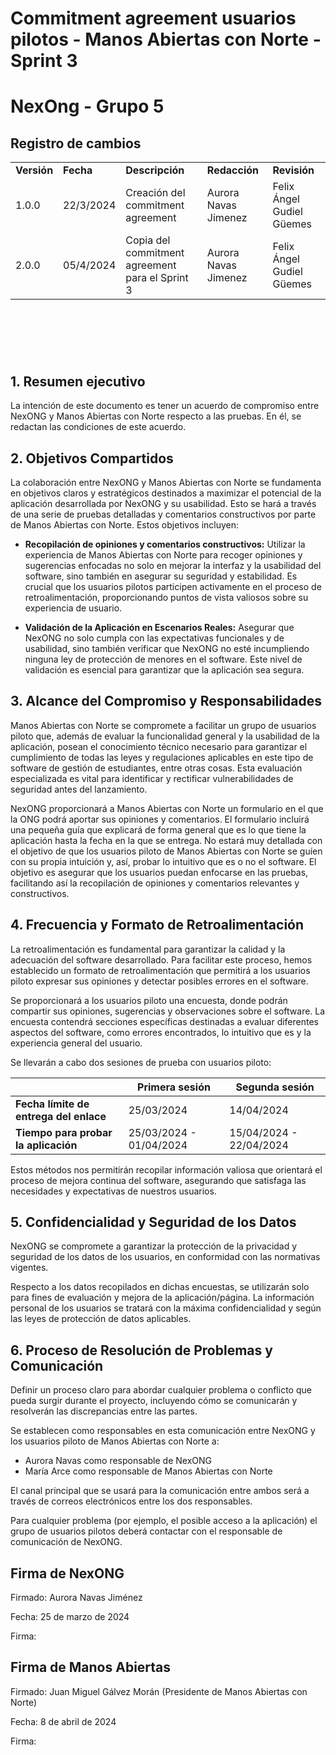 # Commitment agreement usuarios pilotos - Manos Abiertas con Norte - Sprint 3
# NexOng - Grupo 5

## Registro de cambios

<table>
  <tr>
   <td><strong>Versión</strong>
   </td>
   <td><strong>Fecha</strong>
   </td>
   <td><strong>Descripción</strong>
   </td>
    </td>
   <td><strong>Redacción</strong>
   </td>
    </td>
   <td><strong>Revisión</strong>
   </td>
  </tr>
  <tr>
   <td>1.0.0</td>
   <td>22/3/2024</td>
   <td>Creación del commitment agreement</td>
    <td>Aurora Navas Jimenez</td>
    <td>Felix Ángel Gudiel Güemes</td>
  </tr>
  <tr>
   <td>2.0.0</td>
   <td>05/4/2024</td>
   <td>Copia del commitment agreement para el Sprint 3</td>
    <td>Aurora Navas Jimenez</td>
    <td>Felix Ángel Gudiel Güemes</td>
  </tr>
</table>


<br/>

# 

<br/>

## 1. Resumen ejecutivo
La intención de este documento es tener un acuerdo de compromiso entre NexONG y Manos Abiertas con Norte respecto a las pruebas. En él, se redactan las condiciones de este acuerdo. 

## 2. Objetivos Compartidos

La colaboración entre NexONG y Manos Abiertas con Norte se fundamenta en objetivos claros y estratégicos destinados a maximizar el potencial de la aplicación desarrollada por NexONG y su usabilidad. Esto se hará a través de una serie de pruebas detalladas y comentarios constructivos por parte de Manos Abiertas con Norte. 
Estos objetivos incluyen:

- **Recopilación de opiniones y comentarios constructivos:** Utilizar la experiencia de Manos Abiertas con Norte para recoger opiniones y sugerencias enfocadas no solo en mejorar la interfaz y la usabilidad del software, sino también en asegurar su seguridad y estabilidad. Es crucial que los usuarios pilotos participen activamente en el proceso de retroalimentación, proporcionando puntos de vista valiosos sobre su experiencia de usuario.

- **Validación de la Aplicación en Escenarios Reales:** Asegurar que NexONG no solo cumpla con las expectativas funcionales y de usabilidad, sino también verificar que NexONG no esté incumpliendo ninguna ley de protección de menores en el software. Este nivel de validación es esencial para garantizar que la aplicación sea segura.


## 3. Alcance del Compromiso y Responsabilidades

Manos Abiertas con Norte se compromete a facilitar un grupo de usuarios piloto que, además de evaluar la funcionalidad general y la usabilidad de la aplicación, posean el conocimiento técnico necesario para garantizar el cumplimiento de todas las leyes y regulaciones aplicables en este tipo de software de gestión de estudiantes, entre otras cosas. Esta evaluación especializada es vital para identificar y rectificar vulnerabilidades de seguridad antes del lanzamiento.

NexONG proporcionará a Manos Abiertas con Norte un formulario en el que la ONG podrá aportar sus opiniones y comentarios. El formulario incluirá una pequeña guía que explicará de forma general que es lo que tiene la aplicación hasta la fecha en la que se entrega. No estará muy detallada con el objetivo de que los usuarios piloto de Manos Abiertas con Norte se guíen con su propia intuición y, así, probar lo intuitivo que es o no el software. El objetivo es asegurar que los usuarios puedan enfocarse en las pruebas, facilitando así la recopilación de opiniones y comentarios relevantes y constructivos.

## 4. Frecuencia y Formato de Retroalimentación
La retroalimentación es fundamental para garantizar la calidad y la adecuación del software desarrollado. Para facilitar este proceso, hemos establecido un formato de retroalimentación que permitirá a los usuarios piloto expresar sus opiniones y detectar posibles errores en el software.

Se proporcionará a los usuarios piloto una encuesta, donde podrán compartir sus opiniones, sugerencias y observaciones sobre el software.
La encuesta contendrá secciones específicas destinadas a evaluar diferentes aspectos del software, como errores encontrados, lo intuitivo que es y la experiencia general del usuario.

Se llevarán a cabo dos sesiones de prueba con usuarios piloto:

|                                    | **Primera sesión**          | **Segunda sesión**          |
|------------------------------------|-------------------------|-------------------------|
| **Fecha límite de entrega del enlace** | 25/03/2024              | 14/04/2024              |
| **Tiempo para probar la aplicación**   | 25/03/2024 - 01/04/2024 | 15/04/2024 - 22/04/2024 |

Estos métodos nos permitirán recopilar información valiosa que orientará el proceso de mejora continua del software, asegurando que satisfaga las necesidades y expectativas de nuestros usuarios.

## 5. Confidencialidad y Seguridad de los Datos

NexONG se compromete a garantizar la protección de la privacidad y seguridad de los datos de los usuarios, en conformidad con las normativas vigentes. 

Respecto a los datos recopilados en dichas encuestas, se utilizarán solo para fines de evaluación y mejora de la aplicación/página. La información personal de los usuarios se tratará con la máxima confidencialidad y según las leyes de protección de datos aplicables.

## 6. Proceso de Resolución de Problemas y Comunicación
Definir un proceso claro para abordar cualquier problema o conflicto que pueda surgir durante el proyecto, incluyendo cómo se comunicarán y resolverán las discrepancias entre las partes.

Se establecen como responsables en esta comunicación entre NexONG y los usuarios piloto de Manos Abiertas con Norte a: 
- Aurora Navas como responsable de NexONG
- María Arce como responsable de Manos Abiertas con Norte

El canal principal que se usará para la comunicación entre ambos será a través de correos electrónicos entre los dos responsables.

Para cualquier problema (por ejemplo, el posible acceso a la aplicación) el grupo de usuarios pilotos deberá contactar con el responsable de comunicación de NexONG.

## Firma de NexONG

Firmado:  Aurora Navas Jiménez

Fecha:    25 de marzo de 2024

Firma:

## Firma de Manos Abiertas

Firmado:  Juan Miguel Gálvez Morán (Presidente de Manos Abiertas con Norte)

Fecha:    8 de abril de 2024

Firma:
